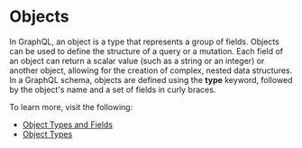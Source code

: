 # Objects

In GraphQL, an object is a type that represents a group of fields. Objects can be used to define the structure of a query or a mutation. Each field of an object can return a scalar value (such as a string or an integer) or another object, allowing for the creation of complex, nested data structures. In a GraphQL schema, objects are defined using the **type** keyword, followed by the object's name and a set of fields in curly braces.

To learn more, visit the following:

- [Object Types and Fields](https://graphql.org/learn/schema/#object-types-and-fields)
- [Object Types](https://graphql.org/graphql-js/object-types/)